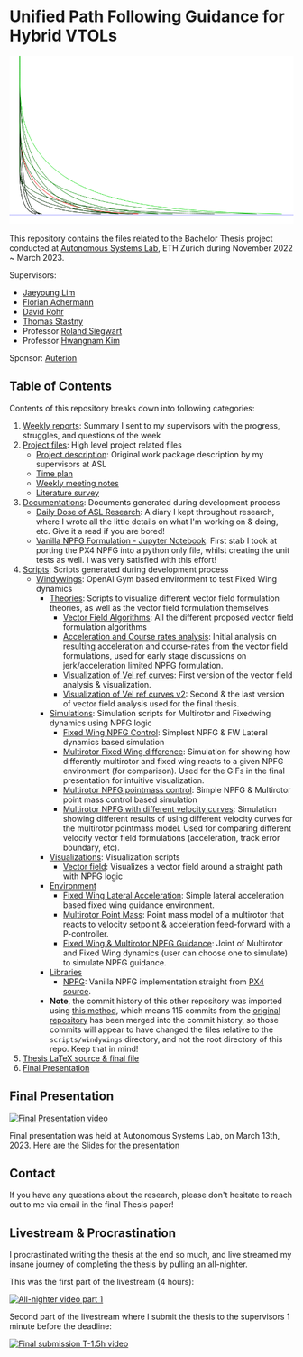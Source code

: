 # Unified Path Following Guidance for Hybrid VTOLs

![Banner](thesis_latex/images/fun_different_hybrid_path_curves.png)

This repository contains the files related to the Bachelor Thesis project conducted at [Autonomous Systems Lab](https://asl.ethz.ch/), ETH Zurich during November 2022 ~ March 2023.

Supervisors:
- [Jaeyoung Lim](https://github.com/Jaeyoung-Lim)
- [Florian Achermann](https://github.com/acfloria)
- [David Rohr](https://asl.ethz.ch/the-lab/people/person-detail.MjAwMDE2.TGlzdC8yMDMwLDEyMDExMzk5Mjg=.html)
- [Thomas Stastny](https://github.com/tstastny)
- Professor [Roland Siegwart](https://asl.ethz.ch/the-lab/people/person-detail.Mjk5ODE=.TGlzdC8yMDI4LDEyMDExMzk5Mjg=.html)
- Professor [Hwangnam Kim](http://wine.korea.ac.kr/member/professor/)

Sponsor:
[Auterion](https://auterion.com/)

## Table of Contents

Contents of this repository breaks down into following categories:

1. [Weekly reports](./weekly_reports): Summary I sent to my supervisors with the progress, struggles, and questions of the week
1. [Project files](./project_management/): High level project related files
   - [Project description](./project_management/Unified%20path%20following%20guidance%20for%20aerial%20vehicles.pdf): Original work package description by my supervisors at ASL
   - [Time plan](./project_management/%E2%8C%9BJunwooHwang_timeplan.pdf)
   - [Weekly meeting notes](./project_management/%F0%9F%91%A8_%F0%9F%91%A8_%F0%9F%91%A7_%F0%9F%91%A6JunwooHwang_WeeklyMeetingNotes.pdf)
   - [Literature survey](./project_management/%F0%9F%93%9CJunwooHwang_literature_survey.pdf)
2. [Documentations](./documentations/): Documents generated during development process
   - [Daily Dose of ASL Research](./documentations/%F0%9F%9B%ABASL%20Thesis%20Daily%20Notes.pdf): A diary I kept throughout research, where I wrote all the little details on what I'm working on & doing, etc. Give it a read if you are bored!
   - [Vanilla NPFG Formulation - Jupyter Notebook](./documentations/3_TJ_NPFG_Scripting.ipynb): First stab I took at porting the PX4 NPFG into a python only file, whilst creating the unit tests as well. I was very satisfied with this effort!
3. [Scripts](./scripts/): Scripts generated during development process
   - [Windywings](./scripts/windywings/): OpenAI Gym based environment to test Fixed Wing dynamics
     - [Theories](./scripts/windywings/theories/): Scripts to visualize different vector field formulation theories, as well as the vector field formulation themselves
       - [Vector Field Algorithms](./scripts/windywings/theories/velocity_reference_algorithms.py): All the different proposed vector field formulation algorithms
       - [Acceleration and Course rates analysis](./scripts/windywings/theories/acc_course_rates_of_vel_curves.py): Initial analysis on resulting acceleration and course-rates from the vector field formulations, used for early stage discussions on jerk/acceleration limited NPFG formulation.
       - [Visualization of Vel ref curves](./scripts/windywings/theories/visualize_velocity_reference_curves.py): First version of the vector field analysis & visualization.
       - [Visualization of Vel ref curves v2](./scripts/windywings/theories/visualize_velocity_reference_curves_v2.py): Second & the last version of vector field analysis used for the final thesis.
     - [Simulations](./scripts/windywings/simulations/): Simulation scripts for Multirotor and Fixedwing dynamics using NPFG logic
       - [Fixed Wing NPFG Control](./scripts/windywings/simulations/fw_npfg_control.py): Simplest NPFG & FW Lateral dynamics based simulation
       - [Multirotor Fixed Wing difference](./scripts/windywings/simulations/mc_fw_pf_difference_demonstrate.py): Simulation for showing how differently multirotor and fixed wing reacts to a given NPFG environment (for comparison). Used for the GIFs in the final presentation for intuitive visualization.
       - [Multirotor NPFG pointmass control](./scripts/windywings/simulations/mc_npfg_pointmass_control.py): Simple NPFG & Multirotor point mass control based simulation
       - [Multirotor NPFG with different velocity curves](./scripts/windywings/simulations/mc_npfg_pointmass_control_velCurves.py): Simulation showing different results of using different velocity curves for the multirotor pointmass model. Used for comparing different velocity vector field formulations (acceleration, track error boundary, etc).
     - [Visualizations](./scripts/windywings/visualizations/): Visualization scripts
       - [Vector field](./scripts/windywings/visualizations/npfg_vectorfield.py): Visualizes a vector field around a straight path with NPFG logic
     - [Environment](./scripts/windywings/windywings/envs/)
       - [Fixed Wing Lateral Acceleration](./scripts/windywings/windywings/envs/fwlateral_env.py): Simple lateral acceleration based fixed wing guidance environment.
       - [Multirotor Point Mass](./scripts/windywings/windywings/envs/mc_point_mass_env.py): Point mass model of a multirotor that reacts to velocity setpoint & acceleration feed-forward with a P-controller.
       - [Fixed Wing & Multirotor NPFG Guidance](./scripts/windywings/windywings/envs/fw_mc_lateral_npfg_env.py): Joint of Multirotor and Fixed Wing dynamics (user can choose one to simulate) to simulate NPFG guidance.
     - [Libraries](./scripts/windywings/windywings/libs/)
       - [NPFG](./scripts/windywings/windywings/libs/npfg.py): Vanilla NPFG implementation straight from [PX4 source](https://github.com/PX4/PX4-Autopilot/tree/main/src/lib/npfg).
     - **Note**, the commit history of this other repository was imported using [this method](https://gist.github.com/martinbuberl/b58fd967f271f32f51f50aee62e7332c), which means 115 commits from the [original repository](https://github.com/Jaeyoung-Lim/windywings-gym/tree/pr_npfg_impl) has been merged into the commit history, so those commits will appear to have changed the files relative to the `scripts/windywings` directory, and not the root directory of this repo. Keep that in mind!
4. [Thesis LaTeX source & final file](./thesis_latex)
5. [Final Presentation](./final_presentation/)

## Final Presentation

[![Final Presentation video](https://img.youtube.com/vi/29x5HsqHXAs/0.jpg)](https://www.youtube.com/watch?v=29x5HsqHXAs)

Final presentation was held at Autonomous Systems Lab, on March 13th, 2023. Here are the [Slides for the presentation](./final_presentation)

## Contact

If you have any questions about the research, please don't hesitate to reach out to me via email in the final Thesis paper!

## Livestream & Procrastination

I procrastinated writing the thesis at the end so much, and live streamed my insane journey of completing the thesis by pulling an all-nighter.

This was the first part of the livestream (4 hours):

[![All-nighter video part 1](https://img.youtube.com/vi/geh7VyZ1zn4/0.jpg)](https://www.youtube.com/watch?v=geh7VyZ1zn4)

Second part of the livestream where I submit the thesis to the supervisors 1 minute before the deadline:

[![Final submission T-1.5h video](https://img.youtube.com/vi/YI7c0IZh1MQ/0.jpg)](https://www.youtube.com/watch?v=YI7c0IZh1MQ)